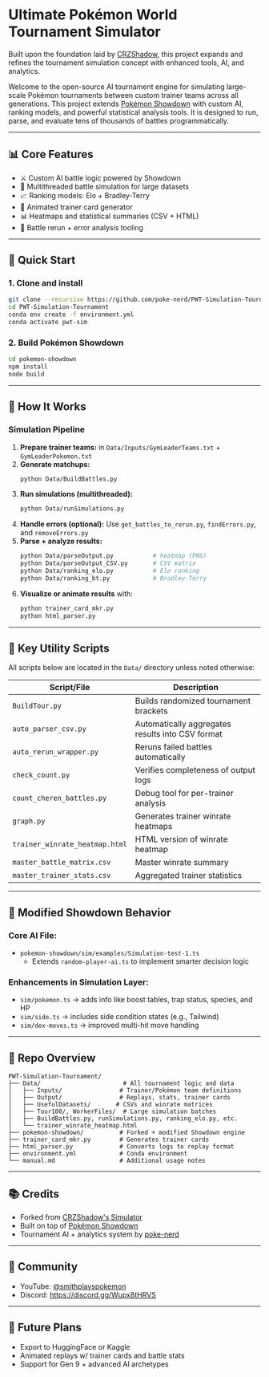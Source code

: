 # Ultimate Pokémon World Tournament Simulator

Built upon the foundation laid by [CRZShadow](https://github.com/cRz-Shadows/Pokemon_Trainer_Tournament_Simulator), this project expands and refines the tournament simulation concept with enhanced tools, AI, and analytics.

Welcome to the open-source AI tournament engine for simulating large-scale Pokémon tournaments between custom trainer teams across all generations. This project extends [Pokémon Showdown](https://github.com/smogon/pokemon-showdown) with custom AI, ranking models, and powerful statistical analysis tools. It is designed to run, parse, and evaluate tens of thousands of battles programmatically.

---

## 📊 Core Features
- ⚔️ Custom AI battle logic powered by Showdown
- 🔁 Multithreaded battle simulation for large datasets
- 📈 Ranking models: Elo + Bradley-Terry
- 🎴 Animated trainer card generator
- 📊 Heatmaps and statistical summaries (CSV + HTML)
- 🧪 Battle rerun + error analysis tooling

---

## 🚀 Quick Start

### 1. Clone and install
```bash
git clone --recursive https://github.com/poke-nerd/PWT-Simulation-Tournament.git
cd PWT-Simulation-Tournament
conda env create -f environment.yml
conda activate pwt-sim
```

### 2. Build Pokémon Showdown
```bash
cd pokemon-showdown
npm install
node build
```

---

## 🧠 How It Works

### Simulation Pipeline
1. **Prepare trainer teams:** in `Data/Inputs/GymLeaderTeams.txt` + `GymLeaderPokemon.txt`
2. **Generate matchups:**
   ```bash
   python Data/BuildBattles.py
   ```
3. **Run simulations (multithreaded):**
   ```bash
   python Data/runSimulations.py
   ```
4. **Handle errors (optional):**
   Use `get_battles_to_rerun.py`, `findErrors.py`, and `removeErrors.py`
5. **Parse + analyze results:**
   ```bash
   python Data/parseOutput.py           # heatmap (PNG)
   python Data/parseOutput_CSV.py       # CSV matrix
   python Data/ranking_elo.py           # Elo ranking
   python Data/ranking_bt.py            # Bradley-Terry
   ```
6. **Visualize or animate results** with:
   ```bash
   python trainer_card_mkr.py
   python html_parser.py
   ```

---

## 🧰 Key Utility Scripts
All scripts below are located in the `Data/` directory unless noted otherwise:

| Script/File                  | Description |
|-----------------------------|-------------|
| `BuildTour.py`              | Builds randomized tournament brackets |
| `auto_parser_csv.py`        | Automatically aggregates results into CSV format |
| `auto_rerun_wrapper.py`     | Reruns failed battles automatically |
| `check_count.py`            | Verifies completeness of output logs |
| `count_cheren_battles.py`   | Debug tool for per-trainer analysis |
| `graph.py`                  | Generates trainer winrate heatmaps |
| `trainer_winrate_heatmap.html` | HTML version of winrate heatmap |
| `master_battle_matrix.csv`  | Master winrate summary |
| `master_trainer_stats.csv`  | Aggregated trainer statistics |


---

## 🧬 Modified Showdown Behavior

### Core AI File:
- `pokemon-showdown/sim/examples/Simulation-test-1.ts`
  - Extends `random-player-ai.ts` to implement smarter decision logic

### Enhancements in Simulation Layer:
- `sim/pokemon.ts` → adds info like boost tables, trap status, species, and HP
- `sim/side.ts` → includes side condition states (e.g., Tailwind)
- `sim/dex-moves.ts` → improved multi-hit move handling

---

## 📂 Repo Overview
```
PWT-Simulation-Tournament/
├── Data/                       # All tournament logic and data
│   ├── Inputs/                # Trainer/Pokémon team definitions
│   ├── Output/                # Replays, stats, trainer cards
│   ├── UsefulDatasets/       # CSVs and winrate matrices
│   ├── Tour100/, WorkerFiles/  # Large simulation batches
│   ├── BuildBattles.py, runSimulations.py, ranking_elo.py, etc.
│   └── trainer_winrate_heatmap.html
├── pokemon-showdown/          # Forked + modified Showdown engine
├── trainer_card_mkr.py        # Generates trainer cards
├── html_parser.py             # Converts logs to replay format
├── environment.yml            # Conda environment
└── manual.md                  # Additional usage notes
```

---

## 📚 Credits
- Forked from [CRZShadow's Simulator](https://github.com/cRz-Shadows/Pokemon_Trainer_Tournament_Simulator)
- Built on top of [Pokémon Showdown](https://github.com/smogon/pokemon-showdown)
- Tournament AI + analytics system by [poke-nerd](https://github.com/poke-nerd)

---

## 🧵 Community
- YouTube: [@smithplayspokemon](https://www.youtube.com/@smithplayspokemon)
- Discord: https://discord.gg/Wupx8tHRVS

---

## 🔮 Future Plans
- Export to HuggingFace or Kaggle
- Animated replays w/ trainer cards and battle stats
- Support for Gen 9 + advanced AI archetypes


